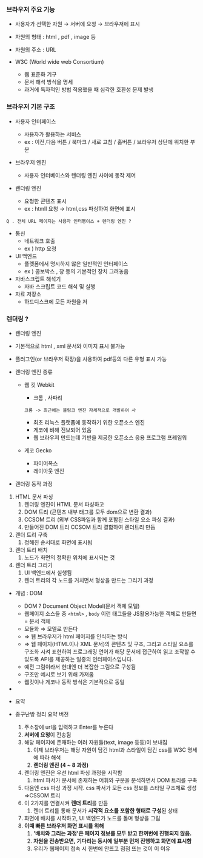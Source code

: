### 브라우저 주요 기능

- 사용자가 선택한 자원 → 서버에 요청 → 브라우저에 표시
- 자원의 형태 : html , pdf , image 등
- 자원의 주소 : URL

- W3C  (World wide web Consortium)
    - 웹 표준화 기구
    - 문서 해석 방식을 명세
    - 과거에 독자적인 방법 적용했을 때 심각한 호환성 문제 발생

### 브라우저 기본 구조


- 사용자 인터페이스
    - 사용자가 활용하는 서비스
    - ex : 이전,다음 버튼 / 북마크 / 새로 고침 / 홈버튼 / 브라우저 상단에 위치한 부분

- 브라우저 엔진
    - 사용자 인터베이스와 렌더링 엔진 사이에 동작 제어

- 렌더링 엔진
    - 요청한 콘텐츠 표시
    - ex : htmll 요청 → html,css 파싱하여 화면에 표시

```
Q . 전체 URL 페이지는 사용자 인터펭이스 + 렌더링 엔진 ?
```

- 통신
    - 네트워크 호출
    - ex ) http 요청
- UI 백엔드
    - 플렛폼에서 명시하지 않은 일반적인 인터페이스
    - ex ) 콤보박스 , 창 등의 기본적인 장치 그려놓음
- 자바스크립트  해석기
    - 자바 스크립트 코드 해석 및 실행
- 자료 저장소
    - 하드디스크에 모든 자원을 저

### 렌더링 ?

- 렌더링 엔진
- 기본적으로 html , xml 문서와 이미지 표시 불가능
- 플러그인(or 브라우저 확장)을 사용하여 pdf등의 다른 유형 표시 가능

- 렌더링 엔진 종류
    - 웹 킷 Webkit
        - 크롬 , 사파리
        
        ```
        크롬 -> 최근에는 블링크 엔진 자체적으로 개발하여 사
        ```
        
        - 최초 리눅스 플랫폼에 동작하기 위한 오픈소스 엔진
        - 게코에 비해 진보되어 있음
        - 웹 브라우저 만드는데 기반을 제공한 오픈소스 응용 프로그램 프레임워
    - 게코 Gecko
        - 파이어폭스
        - 레이아웃 엔진
    
    

- 렌더링 동작 과정
    
    
1. HTML 문서 파싱 
    1. 렌더링 엔진이 HTML 문서 파싱하고
    2. DOM 트리 (콘텐츠 내부 태그를 모두 dom으로 변환 결과)
    3. CCSOM 트리 (외부 CSS파일과 함께 포함된 스타일 요소 파싱 결과)
    4. 만들어진 DOM 트리 CCSOM 트리  결합하여 렌더트리 만듬
2. 렌더 트리 구축
    1. 정해진 순서대로 화면에 표시됨
3. 렌더 트리 배치
    1. 노드가 화면의 정확한 위치에 표시되는 것
4. 렌더 트리 그리기
    1. UI 백엔드에서 실행됨
    2. 렌더 트리의 각 노드를 거치면서 형상을 만드는 그리기 과정


- 개념 : DOM
    - DOM ? Document Object Model(문서 객체 모델)
    - 웹페이지 소스들 중 `<html>` , `body` 이런 태그들을 JS활용가능한 객체로 만들면 = 문서 객체
    - 모듈화 ⇒ 모델로 만든다
    - ⇒ 웹 브라우저가 html 페이지를 인식하는 방식
    - ⇒ 웹 페이지(HTML이나 XML 문서)의 콘텐츠 및 구조, 그리고 스타일 요소를 구조화 시켜 표현하여 프로그래밍 언어가 해당 문서에 접근하여 읽고 조작할 수 있도록 API를 제공하는 일종의 인터페이스입니다.
    - 예전 그림이라서 현대엔 더 복잡한 그림으로 구성됨
    - 구조만 예시로 보기 위해 가져옴
    - 웹킷이나 게코나 동작 방식은 기본적으로 동일

- 
    
    
- 요약
- 중구난방 정리 요약 버전
    1. 주소창에 url을 입력하고 Enter를 누른다
    2. **서버에 요청**이 전송됨
    3. 해당 페이지에 존재하는 여러 자원들(text, image 등등)이 보내짐
        1. 이제 브라우저는 해당 자원이 담긴 html과 스타일이 담긴 css를 W3C 명세에 따라 해석
        2. **렌더링 엔진 (4 ~ 8 과정)**
    4. 렌더링 엔진은 우선 html 파싱 과정을 시작함
        1.  html 파서가 문서에 존재하는 어휘와 구문을 분석하면서 DOM 트리를 구축
    5. 다음엔 css 파싱 과정 시작. css 파서가 모든 css 정보를 스타일 구조체로 생성 ⇒CSSOM 트리
    6. 이 2가지를 연결시켜 **렌더 트리**를 만듬
        1. 렌더 트리를 통해 문서가 **시각적 요소를 포함한 형태로 구성**된 상태
    7. 화면에 배치를 시작하고, UI 백엔드가 노드를 돌며 형상을 그림
    8. **이때 빠른 브라우저 화면 표시를 위해**
        1.  **'배치와 그리는 과정'은 페이지 정보를 모두 받고 한꺼번에 진행되지 않음.** 
        2. **자원을 전송받으면, 기다리는 동시에 일부분 먼저 진행하고 화면에 표시함**
        3. 우리가 웹페이지 접속 시 한번에 안뜨고 점점 뜨는 것이 이 이유


